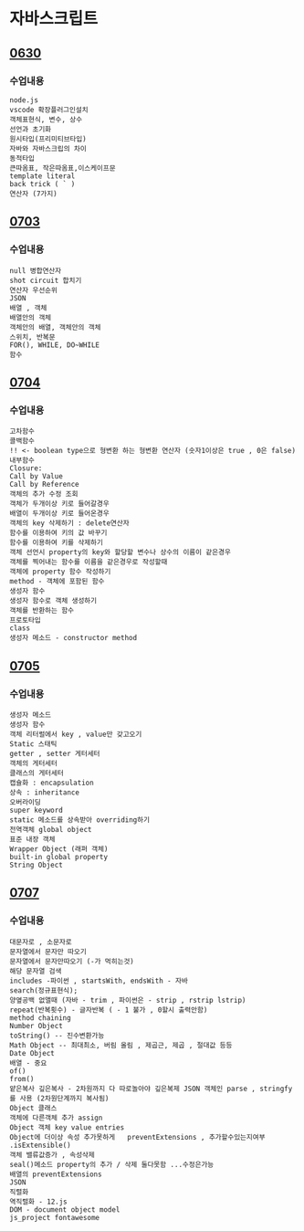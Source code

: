 # 자바스크립트

## [0630](https://github.com/nxx5xxx/javaScript/blob/master/0630.md)
### 수업내용
    node.js
    vscode 확장플러그인설치
    객체표현식, 변수, 상수
    선언과 초기화
    원시타입(프리미티브타입)
    자바와 자바스크립의 차이
    동적타입
    큰따옴표, 작은따옴표,이스케이프문
    template literal
    back trick ( ` )
    연산자 (7가지)

## [0703](https://github.com/nxx5xxx/javaScript/blob/master/0703.md)
### 수업내용
    null 병합연산자
    shot circuit 합치기
    연산자 우선순위
    JSON
    배열 , 객체
    배열안의 객체
    객체안의 배열, 객체안의 객체
    스위치, 반복문
    FOR(), WHILE, DO~WHILE
    함수

## [0704](https://github.com/nxx5xxx/javaScript/blob/master/0704.md)
### 수업내용
    고차함수
    콜백함수
    !! <- boolean type으로 형변환 하는 형변환 연산자 (숫자1이상은 true , 0은 false)
    내부함수
    Closure:
    Call by Value 
    Call by Reference
    객체의 추가 수정 조회
    객체가 두개이상 키로 들어갈경우
    배열이 두개이상 키로 들어온경우
    객체의 key 삭제하기 : delete연산자
    함수를 이용하여 키의 값 바꾸기
    함수를 이용하여 키를 삭제하기
    객체 선언시 property의 key와 할당할 변수나 상수의 이름이 같은경우
    객체를 찍어내는 함수를 이름을 같은경우로 작성할때
    객체에 property 함수 작성하기
    method - 객체에 포함된 함수
    생성자 함수
    생성자 함수로 객체 생성하기
    객체를 반환하는 함수
    프로토타입
    class
    생성자 메소드 - constructor method

## [0705](https://github.com/nxx5xxx/javaScript/blob/master/0705.md)
### 수업내용
    생성자 메소드
    생성자 함수
    객체 리터럴에서 key , value만 갖고오기
    Static 스태틱
    getter , setter 게터세터
    객체의 게터세터
    클래스의 게터세터
    캡슐화 : encapsulation
    상속 : inheritance
    오버라이딩
    super keyword
    static 메소드를 상속받아 overriding하기
    전역객체 global object 
    표준 내장 객체
    Wrapper Object (래퍼 객체)
    built-in global property
    String Object

## [0707](https://github.com/nxx5xxx/javaScript/blob/master/0707.md)
### 수업내용
    대문자로 , 소문자로
    문자열에서 문자만 따오기
    문자열에서 문자만따오기 (-가 먹히는것)
    해당 문자열 검색
    includes -파이썬 , startsWith, endsWith - 자바
    search(정규표현식);
    양옆공백 없앨때 (자바 - trim , 파이썬은 - strip , rstrip lstrip)
    repeat(반복횟수) - 글자반복 ( - 1 불가 , 0할시 출력안함)
    method chaining
    Number Object
    toString() -- 진수변환가능
    Math Object -- 최대최소, 버림 올림 , 제곱근, 제곱 , 절대값 등등
    Date Object
    배열 - 중요
    of()
    from()
    얕은복사 깊은복사 - 2차원까지 다 따로놀아야 깊은복제 JSON 객체인 parse , stringfy를 사용 (2차원단계까지 복사됨)
    Object 클래스
    객체에 다른객체 추가 assign 
    Object 객체 key value entries
    Object에 더이상 속성 추가못하게   preventExtensions , 추가할수있는지여부 .isExtensible()
    객체 밸류값증가 , 속성삭제
    seal()메소드 property의 추가 / 삭제 둘다못함 ...수정은가능
    배열의 preventExtensions
    JSON
    직렬화
    역직렬화 - 12.js
    DOM - document object model
    js_project fontawesome
